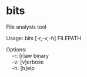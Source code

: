 # bits
File analysis tool


Usage: bits [-r,-v,-h] FILEPATH


Options:<br>
&nbsp;&nbsp;&nbsp;&nbsp;-r: [r]aw binary<br>
&nbsp;&nbsp;&nbsp;&nbsp;-v: [v]erbose<br>
&nbsp;&nbsp;&nbsp;&nbsp;-h: [h]elp<br>
